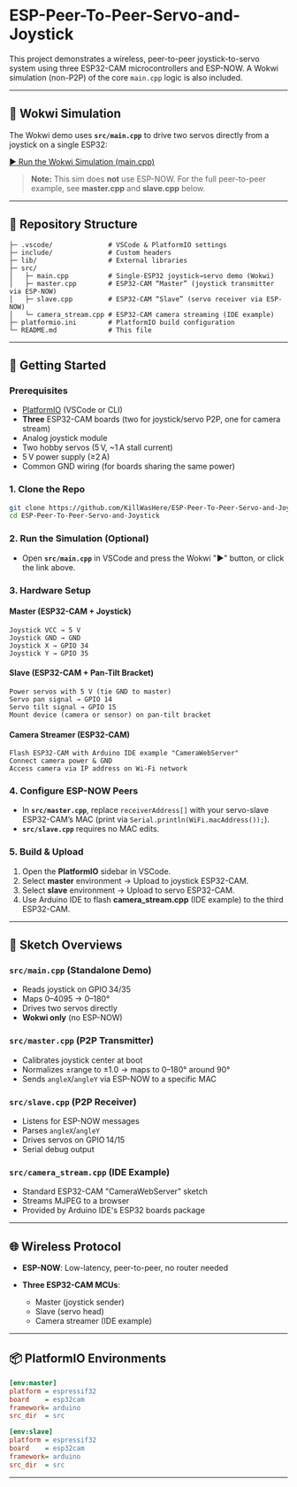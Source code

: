 # ESP-Peer-To-Peer-Servo-and-Joystick

This project demonstrates a wireless, peer-to-peer joystick-to-servo system using three ESP32-CAM microcontrollers and ESP-NOW. A Wokwi simulation (non-P2P) of the core `main.cpp` logic is also included.

---

## 🔗 Wokwi Simulation

The Wokwi demo uses **`src/main.cpp`** to drive two servos directly from a joystick on a single ESP32:

[▶️ Run the Wokwi Simulation (main.cpp)](https://wokwi.com/projects/428278953614511105)

> **Note:** This sim does **not** use ESP-NOW. For the full peer-to-peer example, see **master.cpp** and **slave.cpp** below.

---

## 📁 Repository Structure

```
├─ .vscode/              # VSCode & PlatformIO settings
├─ include/              # Custom headers
├─ lib/                  # External libraries
├─ src/
│   ├─ main.cpp          # Single-ESP32 joystick→servo demo (Wokwi)
│   ├─ master.cpp        # ESP32-CAM “Master” (joystick transmitter via ESP-NOW)
│   ├─ slave.cpp         # ESP32-CAM “Slave” (servo receiver via ESP-NOW)
│   └─ camera_stream.cpp # ESP32-CAM camera streaming (IDE example)
├─ platformio.ini        # PlatformIO build configuration
└─ README.md             # This file
```

---

## 🚀 Getting Started

### Prerequisites

* [PlatformIO](https://platformio.org/) (VSCode or CLI)
* **Three** ESP32-CAM boards (two for joystick/servo P2P, one for camera stream)
* Analog joystick module
* Two hobby servos (5 V, \~1 A stall current)
* 5 V power supply (≥2 A)
* Common GND wiring (for boards sharing the same power)

### 1. Clone the Repo

```bash
git clone https://github.com/KillWasHere/ESP-Peer-To-Peer-Servo-and-Joystick.git
cd ESP-Peer-To-Peer-Servo-and-Joystick
```

### 2. Run the Simulation (Optional)

* Open **`src/main.cpp`** in VSCode and press the Wokwi "▶️" button,
  or click the link above.

### 3. Hardware Setup

#### Master (ESP32-CAM + Joystick)

```
Joystick VCC → 5 V
Joystick GND → GND
Joystick X → GPIO 34
Joystick Y → GPIO 35
```

#### Slave (ESP32-CAM + Pan-Tilt Bracket)

```
Power servos with 5 V (tie GND to master)
Servo pan signal → GPIO 14
Servo tilt signal → GPIO 15
Mount device (camera or sensor) on pan-tilt bracket
```

#### Camera Streamer (ESP32-CAM)

```
Flash ESP32-CAM with Arduino IDE example "CameraWebServer"
Connect camera power & GND
Access camera via IP address on Wi-Fi network
```

### 4. Configure ESP-NOW Peers

* In **`src/master.cpp`**, replace `receiverAddress[]` with your servo-slave ESP32-CAM’s MAC (print via `Serial.println(WiFi.macAddress());`).
* **`src/slave.cpp`** requires no MAC edits.

### 5. Build & Upload

1. Open the **PlatformIO** sidebar in VSCode.
2. Select **master** environment → Upload to joystick ESP32-CAM.
3. Select **slave** environment → Upload to servo ESP32-CAM.
4. Use Arduino IDE to flash **camera\_stream.cpp** (IDE example) to the third ESP32-CAM.

---

## 📝 Sketch Overviews

### `src/main.cpp` (Standalone Demo)

* Reads joystick on GPIO 34/35
* Maps 0–4095 → 0–180°
* Drives two servos directly
* **Wokwi only** (no ESP-NOW)

### `src/master.cpp` (P2P Transmitter)

* Calibrates joystick center at boot
* Normalizes ±range to ±1.0 → maps to 0–180° around 90°
* Sends `angleX`/`angleY` via ESP-NOW to a specific MAC

### `src/slave.cpp` (P2P Receiver)

* Listens for ESP-NOW messages
* Parses `angleX`/`angleY`
* Drives servos on GPIO 14/15
* Serial debug output

### `src/camera_stream.cpp` (IDE Example)

* Standard ESP32-CAM "CameraWebServer" sketch
* Streams MJPEG to a browser
* Provided by Arduino IDE's ESP32 boards package

---

## 🌐 Wireless Protocol

* **ESP-NOW**: Low-latency, peer-to-peer, no router needed
* **Three ESP32-CAM MCUs**:

  * Master (joystick sender)
  * Slave (servo head)
  * Camera streamer (IDE example)

---

## 📦 PlatformIO Environments

```ini
[env:master]
platform = espressif32
board    = esp32cam
framework= arduino
src_dir  = src

[env:slave]
platform = espressif32
board    = esp32cam
framework= arduino
src_dir  = src
```

---
